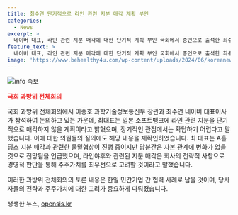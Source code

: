 ```yaml
---
title: 최수연 단기적으로 라인 관련 지분 매각 계획 부인
categories:
  - News
excerpt: >
  네이버 대표, 라인 관련 지분 매각에 대한 단기적 계획 부인 국회에서 증인으로 출석한 최수연 네이버 대표는 단기적으로는 지분 매각 계획이 없다고 밝혔다. 장기적인 전략 결정에 대해서는 확답이 어렵다고 설명하며, A홀딩스 지분 매각과 관련한 물밑협상은 있지만 당분간 변화가 없을 것으로 전망되고 있는 상황이다. 최수연 대표는 이를 통해 민간기업 간 협력에 좋은 사례로 남도록 최선을 다하겠다는 의지를 강조했다.
feature_text: >
  네이버 대표, 라인 관련 지분 매각에 대한 단기적 계획 부인 국회에서 증인으로 출석한 최수연 네이버 대표는 단기적으로는 지분 매각 계획이 없다고 밝혔다. 장기적인 전략 결정에 대해서는 확답이 어렵다고 설명하며, A홀딩스 지분 매각과 관련한 물밑협상은 있지만 당분간 변화가 없을 것으로 전망되고 있는 상황이다. 최수연 대표는 이를 통해 민간기업 간 협력에 좋은 사례로 남도록 최선을 다하겠다는 의지를 강조했다.
image: 'https://www.behealthy4u.com/wp-content/uploads/2024/06/koreanews.jpg'
---
```


<p><img src="https://www.behealthy4u.com/wp-content/uploads/2024/06/koreanews.jpg" alt="info 속보" /></p>

<p><b><span style="color: #ee2323;">국회 과방위 전체회의</span></b></p>

<p>국회 과방위 전체회의에서 이종호 과학기술정보통신부 장관과 최수연 네이버 대표이사가 참석하여 논의하고 있는 가운데, 최대표는 일본 소프트뱅크에 라인 관련 지분을 단기적으로 매각하지 않을 계획이라고 밝혔으며, 장기적인 관점에서는 확답하기 어렵다고 말했습니다. 이에 대한 의원들의 질의에도 해당 내용을 재확인하였습니다. 최 대표는 A홀딩스 지분 매각과 관련한 물밑협상이 진행 중이지만 당분간은 자본 관계에 변화가 없을 것으로 전망됨을 언급했으며, 라인야후와 관련된 지분 매각은 회사의 전략적 사항으로 경영적 판단을 통해 주주가치를 최우선으로 고려할 것이라고 말했습니다. </p>

<p>이러한 과방위 전체회의의 토론 내용은 한일 민간기업 간 협력 사례로 남을 것이며, 당사자들의 전략과 주주가치에 대한 고려가 중요하게 다뤄졌습니다.</p>
생생한 뉴스, <a href="https://opensis.kr" rel="dofollow">opensis.kr</a>


